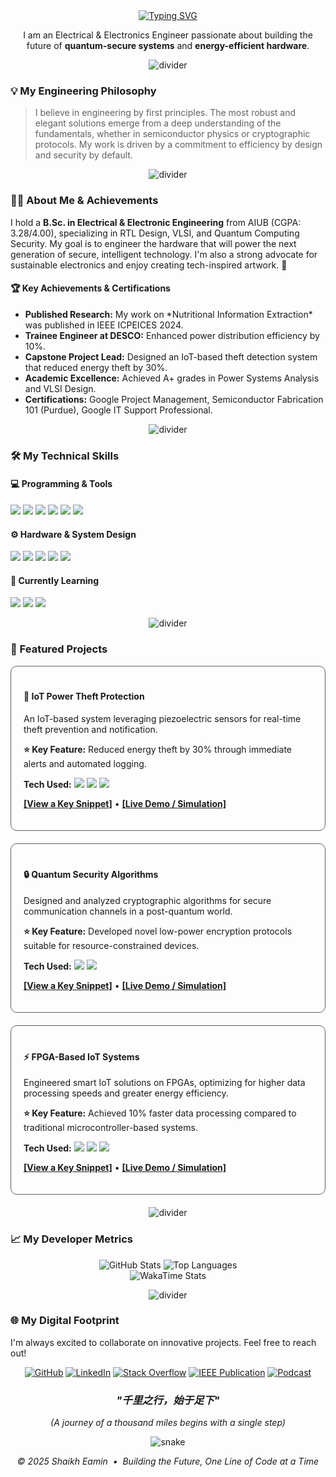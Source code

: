 <div align="center">
  <a href="https://github.com/ShaikhEamin">
    <img src="https://readme-typing-svg.herokuapp.com?font=JetBrains+Mono&size=30&pause=1000&color=d8a657&center=true&width=600&lines=Hi%2C+I'm+Shaikh+Eamin+👋;RTL+Designer+%7C+VLSI+Enthusiast;Quantum+Security+Analyst+%7C+IoT+Innovator" alt="Typing SVG" />
  </a>
</div>

<p align="center">
  I am an Electrical & Electronics Engineer passionate about building the future of <b>quantum-secure systems</b> and <b>energy-efficient hardware</b>.
</p>

<div align="center">
  <img src="data:image/png;base64,iVBORw0KGgoAAAANSUhEUgAABDgAAAACCAYAAAD9TMcxAAAAAXNSR0IArs4c6QAAAARnQU1BAACxjwv8YQUAAAAJcEhZcwAADsMAAA7DAcdvqGQAAAAaSURBVBhXY/iPC4YyMDIwMDAw/P//HwAUnwF/de7eYgAAAABJRU5ErkJggg==" alt="divider" />
</div>

### 💡 My Engineering Philosophy
> I believe in engineering by first principles. The most robust and elegant solutions emerge from a deep understanding of the fundamentals, whether in semiconductor physics or cryptographic protocols. My work is driven by a commitment to efficiency by design and security by default.

<div align="center">
  <img src="data:image/png;base64,iVBORw0KGgoAAAANSUhEUgAABDgAAAACCAYAAAD9TMcxAAAAAXNSR0IArs4c6QAAAARnQU1BAACxjwv8YQUAAAAJcEhZcwAADsMAAA7DAcdvqGQAAAAaSURBVBhXY/iPC4YyMDIwMDAw/P//HwAUnwF/de7eYgAAAABJRU5ErkJggg==" alt="divider" />
</div>


### 👨‍💻 About Me & Achievements
I hold a **B.Sc. in Electrical & Electronic Engineering** from AIUB (CGPA: 3.28/4.00), specializing in RTL Design, VLSI, and Quantum Computing Security. My goal is to engineer the hardware that will power the next generation of secure, intelligent technology. I'm also a strong advocate for sustainable electronics and enjoy creating tech-inspired artwork. 🎨

<h4>🏆 Key Achievements & Certifications</h4>
<ul>
  <li><b>Published Research:</b> My work on *Nutritional Information Extraction* was published in IEEE ICPEICES 2024.</li>
  <li><b>Trainee Engineer at DESCO:</b> Enhanced power distribution efficiency by 10%.</li>
  <li><b>Capstone Project Lead:</b> Designed an IoT-based theft detection system that reduced energy theft by 30%.</li>
  <li><b>Academic Excellence:</b> Achieved A+ grades in Power Systems Analysis and VLSI Design.</li>
  <li><b>Certifications:</b> Google Project Management, Semiconductor Fabrication 101 (Purdue), Google IT Support Professional.</li>
</ul>

<div align="center">
  <img src="data:image/png;base64,iVBORw0KGgoAAAANSUhEUgAABDgAAAACCAYAAAD9TMcxAAAAAXNSR0IArs4c6QAAAARnQU1BAACxjwv8YQUAAAAJcEhZcwAADsMAAA7DAcdvqGQAAAAaSURBVBhXY/iPC4YyMDIwMDAw/P//HwAUnwF/de7eYgAAAABJRU5ErkJggg==" alt="divider" />
</div>

### 🛠️ My Technical Skills

<h4>💻 Programming & Tools</h4>
<p>
  <a href="#"><img src="https://img.shields.io/badge/Python-3776AB?style=for-the-badge&logo=python&logoColor=white"></a>
  <a href="#"><img src="https://img.shields.io/badge/SystemVerilog-019267?style=for-the-badge&logo=verilog&logoColor=white"></a>
  <a href="#"><img src="https://img.shields.io/badge/MATLAB-0076A8?style=for-the-badge&logo=mathworks&logoColor=white"></a>
  <a href="#"><img src="https://img.shields.io/badge/Cadence-522E8E?style=for-the-badge&logo=cadence-design-systems&logoColor=white"></a>
  <a href="#"><img src="https://img.shields.io/badge/Altium%20Designer-A5915F?style=for-the-badge&logo=altium-designer&logoColor=white"></a>
  <a href="#"><img src="https://img.shields.io/badge/Git-F05032?style=for-the-badge&logo=git&logoColor=white"></a>
</p>

<h4>⚙️ Hardware & System Design</h4>
<p>
  <a href="#"><img src="https://img.shields.io/badge/RTL%20Design-1C598E?style=for-the-badge&logo=verilog&logoColor=white"></a>
  <a href="#"><img src="https://img.shields.io/badge/FPGA%20Design-002D62?style=for-the-badge&logo=intel&logoColor=white"></a>
  <a href="#"><img src="https://img.shields.io/badge/VLSI%20Design-7C4DFF?style=for-the-badge&logo=e-learning&logoColor=white"></a>
  <a href="#"><img src="https://img.shields.io/badge/PCB%20Design-B38B59?style=for-the-badge&logo=altium-designer&logoColor=white"></a>
  <a href="#"><img src="https://img.shields.io/badge/IoT%20Systems-43B02A?style=for-the-badge&logo=iot&logoColor=white"></a>
</p>

<h4>🧠 Currently Learning</h4>
<p>
  <a href="#"><img src="https://img.shields.io/badge/Advanced%20Quantum-5E2750?style=for-the-badge&logo=ibm&logoColor=white"></a>
  <a href="#"><img src="https://img.shields.io/badge/Low--Power%20VLSI-C00000?style=for-the-badge&logo=e-learning&logoColor=white"></a>
  <a href="#"><img src="https://img.shields.io/badge/Rust-000000?style=for-the-badge&logo=rust&logoColor=white"></a>
</p>

<div align="center">
  <img src="data:image/png;base64,iVBORw0KGgoAAAANSUhEUgAABDgAAAACCAYAAAD9TMcxAAAAAXNSR0IArs4c6QAAAARnQU1BAACxjwv8YQUAAAAJcEhZcwAADsMAAA7DAcdvqGQAAAAaSURBVBhXY/iPC4YyMDIwMDAw/P//HwAUnwF/de7eYgAAAABJRU5ErkJggg==" alt="divider" />
</div>

### 📂 Featured Projects

<div style="border:1px solid #665c54; border-radius:10px; padding: 20px; margin-bottom: 20px;">
  <h4>🚀 IoT Power Theft Protection</h4>
  <p>An IoT-based system leveraging piezoelectric sensors for real-time theft prevention and notification.</p>
  <p><b>⭐ Key Feature:</b> Reduced energy theft by 30% through immediate alerts and automated logging.</p>
  <p><b>Tech Used:</b> <img src="https://img.shields.io/badge/Verilog-019267?style=flat-square&logo=verilog"> <img src="https://img.shields.io/badge/Python-3776AB?style=flat-square&logo=python"> <img src="https://img.shields.io/badge/IoT-43B02A?style=flat-square&logo=iot"></p>
  <p><a href="[LINK-TO-CODE-SNIPPET]"><b>[View a Key Snippet]</b></a> • <a href="[LINK-TO-DEMO]"><b>[Live Demo / Simulation]</b></a></p>
</div>

<div style="border:1px solid #665c54; border-radius:10px; padding: 20px; margin-bottom: 20px;">
  <h4>🔒 Quantum Security Algorithms</h4>
  <p>Designed and analyzed cryptographic algorithms for secure communication channels in a post-quantum world.</p>
  <p><b>⭐ Key Feature:</b> Developed novel low-power encryption protocols suitable for resource-constrained devices.</p>
  <p><b>Tech Used:</b> <img src="https://img.shields.io/badge/Python-3776AB?style=flat-square&logo=python"> <img src="https://img.shields.io/badge/MATLAB-0076A8?style=flat-square&logo=mathworks"></p>
  <p><a href="[LINK-TO-CODE-SNIPPET]"><b>[View a Key Snippet]</b></a> • <a href="[LINK-TO-DEMO]"><b>[Live Demo / Simulation]</b></a></p>
</div>

<div style="border:1px solid #665c54; border-radius:10px; padding: 20px; margin-bottom: 20px;">
  <h4>⚡ FPGA-Based IoT Systems</h4>
  <p>Engineered smart IoT solutions on FPGAs, optimizing for higher data processing speeds and greater energy efficiency.</p>
  <p><b>⭐ Key Feature:</b> Achieved 10% faster data processing compared to traditional microcontroller-based systems.</p>
  <p><b>Tech Used:</b> <img src="https://img.shields.io/badge/Verilog-019267?style=flat-square&logo=verilog"> <img src="https://img.shields.io/badge/FPGA-002D62?style=flat-square&logo=intel"> <img src="https://img.shields.io/badge/IoT-43B02A?style=flat-square&logo=iot"></p>
  <p><a href="[LINK-TO-CODE-SNIPPET]"><b>[View a Key Snippet]</b></a> • <a href="[LINK-TO-DEMO]"><b>[Live Demo / Simulation]</b></a></p>
</div>

<div align="center">
  <img src="data:image/png;base64,iVBORw0KGgoAAAANSUhEUgAABDgAAAACCAYAAAD9TMcxAAAAAXNSR0IArs4c6QAAAARnQU1BAACxjwv8YQUAAAAJcEhZcwAADsMAAA7DAcdvqGQAAAAaSURBVBhXY/iPC4YyMDIwMDAw/P//HwAUnwF/de7eYgAAAABJRU5ErkJggg==" alt="divider" />
</div>

### 📈 My Developer Metrics
<p align="center">
  <img src="https://github-readme-stats.vercel.app/api?username=ShaikhEamin&show_icons=true&theme=gruvbox&hide_border=true&border_radius=10" alt="GitHub Stats"/>
  <img src="https://github-readme-stats.vercel.app/api/top-langs/?username=ShaikhEamin&layout=compact&theme=gruvbox&hide_border=true&border_radius=10" alt="Top Languages"/>
  <br>
  <img src="https://github-readme-stats.vercel.app/api/wakatime?username=ShaikhEamin&theme=gruvbox&hide_border=true&border_radius=10&layout=compact" alt="WakaTime Stats"/>
  </p>

<div align="center">
  <img src="data:image/png;base64,iVBORw0KGgoAAAANSUhEUgAABDgAAAACCAYAAAD9TMcxAAAAAXNSR0IArs4c6QAAAARnQU1BAACxjwv8YQUAAAAJcEhZcwAADsMAAA7DAcdvqGQAAAAaSURBVBhXY/iPC4YyMDIwMDAw/P//HwAUnwF/de7eYgAAAABJRU5ErkJggg==" alt="divider" />
</div>

### 🌐 My Digital Footprint
I'm always excited to collaborate on innovative projects. Feel free to reach out!
<p align="center">
  <a href="https://github.com/ShaikhEamin" title="GitHub"><img src="https://img.shields.io/badge/-GitHub-181717?style=for-the-badge&logo=github" alt="GitHub"></a>
  <a href="https://www.linkedin.com/in/shaikh-eamin/" title="LinkedIn"><img src="https://img.shields.io/badge/-LinkedIn-0A66C2?style=for-the-badge&logo=linkedin" alt="LinkedIn"></a>
  <a href="[LINK-TO-STACKOVERFLOW]"><img src="https://img.shields.io/badge/-Stack%20Overflow-F58025?style=for-the-badge&logo=stackoverflow" alt="Stack Overflow"></a>
  <a href="[LINK-TO-YOUR-IEEE-PUBLICATION]"><img src="https://img.shields.io/badge/IEEE-00629B?style=for-the-badge&logo=ieee" alt="IEEE Publication"></a>
  <a href="[LINK-TO-YOUR-PODCAST-FEATURE]"><img src="https://img.shields.io/badge/Podcast-9933CC?style=for-the-badge&logo=podcast-addict" alt="Podcast"></a>
</p>

<div align="center">
  <i><h3>"千里之行，始于足下"</h3></i>
  <i>(A journey of a thousand miles begins with a single step)</i>
  <p align="center">
    <img src="https://raw.githubusercontent.com/ShaikhEamin/ShaikhEamin/main/grid-snake.svg" alt="snake">
  </p>
  <p>
    <i>© 2025 Shaikh Eamin &nbsp;•&nbsp; Building the Future, One Line of Code at a Time</i>
  </p>
</div>
